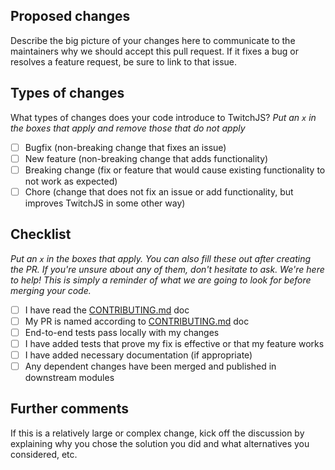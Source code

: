 ## Proposed changes

Describe the big picture of your changes here to communicate to the maintainers
why we should accept this pull request. If it fixes a bug or resolves a feature
request, be sure to link to that issue.

## Types of changes

What types of changes does your code introduce to TwitchJS? _Put an `x` in the
boxes that apply and remove those that do not apply_

* [ ] Bugfix (non-breaking change that fixes an issue)
* [ ] New feature (non-breaking change that adds functionality)
* [ ] Breaking change (fix or feature that would cause existing functionality to
      not work as expected)
* [ ] Chore (change that does not fix an issue or add functionality, but
      improves TwitchJS in some other way)

## Checklist

_Put an `x` in the boxes that apply. You can also fill these out after creating
the PR. If you're unsure about any of them, don't hesitate to ask. We're here to
help! This is simply a reminder of what we are going to look for before merging
your code._

* [ ] I have read the
      [CONTRIBUTING.md](https://github.com/twitch-js/twitch-js/blob/master/CONTRIBUTING.md)
      doc
* [ ] My PR is named according to
      [CONTRIBUTING.md](https://github.com/twitch-js/twitch-js/blob/master/CONTRIBUTING.md)
      doc
* [ ] End-to-end tests pass locally with my changes
* [ ] I have added tests that prove my fix is effective or that my feature works
* [ ] I have added necessary documentation (if appropriate)
* [ ] Any dependent changes have been merged and published in downstream modules

## Further comments

If this is a relatively large or complex change, kick off the discussion by
explaining why you chose the solution you did and what alternatives you
considered, etc.
